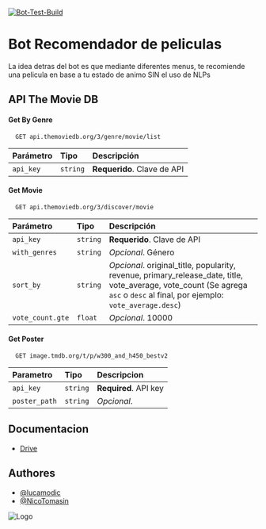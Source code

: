 [![Bot-Test-Build](https://github.com/lucamodic/ChatBotPrograWeb3/actions/workflows/Bot-Test-Build.yml/badge.svg)](https://github.com/lucamodic/ChatBotPrograWeb3/actions/workflows/Bot-Test-Build.yml)
# Bot Recomendador de peliculas

La idea detras del bot es que mediante diferentes menus, te recomiende una pelicula en base a tu estado de animo SIN el uso de NLPs



## API The Movie DB

#### Get By Genre

```http
  GET api.themoviedb.org/3/genre/movie/list
```

| Parámetro        | Tipo     | Descripción                                                                                               |
| :--------------- | :------- | :-------------------------------------------------------------------------------------------------------- |
| `api_key`        | `string` | **Requerido**. Clave de API                                                                               |

#### Get Movie

```http
  GET api.themoviedb.org/3/discover/movie
```

| Parámetro        | Tipo     | Descripción                                                                                               |
| :--------------- | :------- | :-------------------------------------------------------------------------------------------------------- |
| `api_key`        | `string` | **Requerido**. Clave de API                                                                               |
| `with_genres`    | `string` | *Opcional*. Género                                                                                        |
| `sort_by`        | `string` | *Opcional*. original_title, popularity, revenue, primary_release_date, title, vote_average, vote_count (Se agrega `asc` o `desc` al final, por ejemplo: `vote_average.desc`) |
| `vote_count.gte` | `float`  | *Opcional*. 10000                                                                                        |

#### Get Poster

```http
  GET image.tmdb.org/t/p/w300_and_h450_bestv2

```

| Parametro | Tipo     | Descripcion                |
| :-------- | :------- | :------------------------- |
| `api_key` | `string` | **Required**. API key |
| `poster_path` | `string` | *Opcional*. |


## Documentacion

 - [Drive](https://docs.google.com/document/d/1XGZJ6KxPlzzKlTp20Y8wM7EDfWklLWJz)


## Authores
- [@lucamodic](https://github.com/lucamodic)
- [@NicoTomasin](https://github.com/NicoTomasin)


![Logo](https://miel.unlam.edu.ar/vista/imagenes/logos/unlam/logo-unlam-light-40.png)

